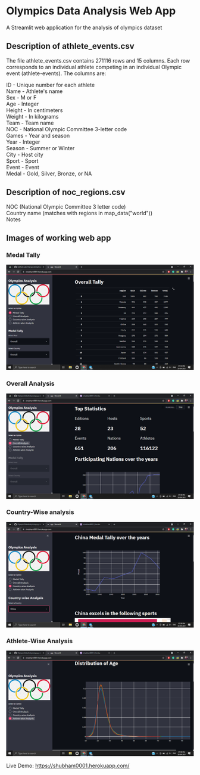 # Olympics Data Analysis Web App
A Streamlit web application for the analysis of olympics dataset
  
## Description of athlete_events.csv
The file athlete_events.csv contains 271116 rows and 15 columns. Each row corresponds to an individual athlete competing in an individual Olympic event (athlete-events). The columns are:  
  
ID - Unique number for each athlete  
Name - Athlete's name  
Sex - M or F  
Age - Integer  
Height - In centimeters  
Weight - In kilograms  
Team - Team name  
NOC - National Olympic Committee 3-letter code  
Games - Year and season  
Year - Integer  
Season - Summer or Winter  
City - Host city  
Sport - Sport  
Event - Event  
Medal - Gold, Silver, Bronze, or NA  
  
## Description of noc_regions.csv  
NOC (National Olympic Committee 3 letter code)  
Country name (matches with regions in map_data("world"))  
Notes 
  
## Images of working web app
  
### Medal Tally  
![](Images/Screenshot%20(21).png)  
### Overall Analysis  
![](Images/Screenshot%20(22).png)  
### Country-Wise analysis
![](Images/Screenshot%20(23).png)  
### Athlete-Wise Analysis
![](Images/Screenshot%20(24).png)  
  
Live Demo: https://shubham0001.herokuapp.com/
